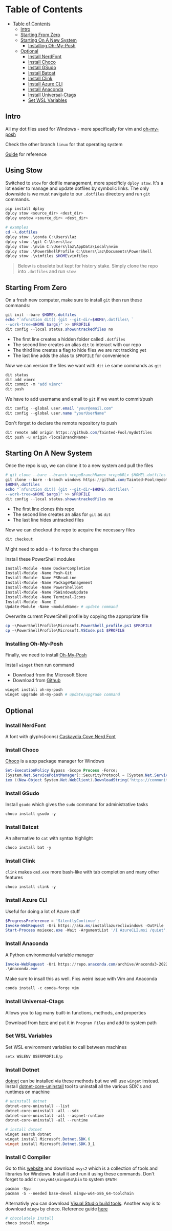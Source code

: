 # Table of Contents

- [Table of Contents](#table-of-contents)
  - [Intro](#intro)
  - [Starting From Zero](#starting-from-zero)
  - [Starting On A New System](#starting-on-a-new-system)
    - [Installing Oh-My-Posh](#installing-oh-my-posh)
  - [Optional](#optional)
    - [Install NerdFont](#install-nerdfont)
    - [Install Choco](#install-choco)
    - [Install GSudo](#install-gsudo)
    - [Install Batcat](#install-batcat)
    - [Install Clink](#install-clink)
    - [Install Azure CLI](#install-azure-cli)
    - [Install Anaconda](#install-anaconda)
    - [Install Universal-Ctags](#install-universal-ctags)
    - [Set WSL Variables](#set-wsl-variables)

## Intro

All my dot files used for Windows - more specifically for vim and [oh-my-posh](#installing-oh-my-posh)

Check the other branch `linux` for that operating system

[Guide](https://www.atlassian.com/git/tutorials/dotfiles) for reference

## Using Stow

Switched to `stow` for dotfile management, more specificly `dploy stow`. It's a lot easier to manage and update dotfiles by symbolic links. The only downside is we must navigate to our `.dotfiles` directory and run `git` commands.

```PowerShell
pip install dploy
dploy stow <source_dir> <dest_dir>
dploy unstow <source_dir> <dest_dir>

# examples
cd ~\.dotfiles
dploy stow .\conda C:\Users\laz
dploy stow .\git C:\Users\laz
dploy stow .\nvim C:\Users\laz\AppData\Local\nvim
dploy stow .\PowerShellProfile C:\Users\laz\Documents\PowerShell
dploy stow .\vimfiles $HOME\vimfiles
```

> Below is obsolete but kept for history stake. Simply clone the repo into `.dotfiles` and run `stow`

## Starting From Zero

On a fresh new computer, make sure to install `git` then run these commands:

```PowerShell
git init --bare $HOME\.dotfiles
echo "`nfunction dit() {git --git-dir=$HOME\.dotfiles\ `
--work-tree=$HOME $args}" >> $PROFILE
dit config --local status.showuntrackedfiles no
```

- The first line creates a hidden folder called `.dotfiles`
- The second line creates an alias `dit` to interact with our repo
- The third line creates a flag to hide files we are not tracking yet
- The last line adds the alias to `$PROFILE` for convenience

Now we can version the files we want with `dit` i.e same commands as `git`

```PowerShell
dit status
dit add vimrc
dit commit -m "add vimrc"
dit push
```

We have to add username and email to `git` if we want to commit/push

```PowerShell
dit config --global user.email "your@email.com"
dit config --global user.name "yourUserName"
```

Don't forget to declare the remote repository to push

```PowerShell
dit remote add origin https://github.com/Tainted-Fool/mydotfiles
dit push -u origin <localBranchName>
```

## Starting On A New System

Once the repo is up, we can clone it to a new system and pull the files

```PowerShell
# git clone --bare --branch <repoBranchName> <repoURL> $HOME\.dotfiles 
git clone --bare --branch windows https://github.com/Tainted-Fool/mydotfiles `
$HOME\.dotfiles 
echo "`nfunction dit() {git --git-dir=$HOME\.dotfiles\ `
--work-tree=$HOME $args}" >> $PROFILE
dit config --local status.showuntrackedfiles no
```

- The first line clones this repo
- The second line creates an alias for `git` as `dit`
- The last line hides untracked files

Now we can checkout the repo to acquire the necessary files

```PowerShell
dit checkout
```

Might need to add a `-f` to force the changes

Install these PowerShell modules

```PowerShell
Install-Module -Name DockerCompletion
Install-Module -Name Posh-Git
Install-Module -Name PSReadLine
Install-Module -Name PackageManagement
Install-Module -Name PowerShellGet
Install-Module -Name PSWindowsUpdate
Install-Module -Name Terminal-Icons
Install-Module -Name Z
Update-Module -Name <moduleName> # update command
```

Overwrite current PowerShell profile by copying the appropriate file

```PowerShell
cp ~\PowerShellProfile\Microsoft.PowerShell_profile.ps1 $PROFILE
cp ~\PowerShellProfile\Microsoft.VSCode.ps1 $PROFILE
```

### Installing Oh-My-Posh

Finally, we need to install [Oh-My-Posh](https://ohmyposh.dev/)

Install `winget` then run command

- Download from the Microsoft Store
- Download from [Github](https://github.com/microsoft/winget-cli/releases/)

```PowerShell
winget install oh-my-posh
winget upgrade oh-my-posh # update/upgrade command
```

## Optional

### Install NerdFont

A font with glyphs(icons) [Caskaydia Cove Nerd Font](https://www.nerdfonts.com/font-downloads)

### Install Choco

[Choco](https://chocolatey.org/install) is a app package manager for Windows

```PowerShell
Set-ExecutionPolicy Bypass -Scope Process -Force;
[System.Net.ServicePointManager]::SecurityProtocol = [System.Net.ServicePointManager]::SecurityProtocol -bor 3072;
iex ((New-Object System.Net.WebClient).DownloadString('https://community.chocolatey.org/install.ps1'))
```

### Install GSudo

Install `gsudo` which gives the `sudo` command for administrative tasks

```PowerShell
choco install gsudo -y
```

### Install Batcat

An alternative to `cat` with syntax highlight

```PowerShell
choco install bat -y
```

### Install Clink

`clink` makes `cmd.exe` more bash-like with tab completion and many other features

```PowerShell
choco install clink -y
```

### Install Azure CLI

Useful for doing a lot of Azure stuff

```PowerShell
$ProgressPreference = 'SilentlyContinue';
Invoke-WebRequest -Uri https://aka.ms/installazurecliwindows -OutFile .\AzureCLI.msi;
Start-Process msiexec.exe -Wait -ArgumentList '/I AzureCLI.msi /quiet'; rm .\AzureCLI.msi
```

### Install Anaconda

A Python environmental variable manager

```PowerShell
Invoke-WebRequest -Uri https://repo.anaconda.com/archive/Anaconda3-2022.05-Windows-x86_64.exe -OutFile .\Anaconda.exe;
.\Anaconda.exe
```

Make sure to insall this as well. Fixs weird issue with Vim and Anaconda

```PowerShell
conda install -c conda-forge vim
```

### Install Universal-Ctags

Allows you to tag many built-in functions, methods, and properties

Download from [here](https://github.com/universal-ctags/ctags) and put it in `Program Files` and add to system path

### Set WSL Variables

Set WSL environment variables to call between machines

```PowerShell
setx WSLENV USERPROFILE/p
```

### Install Dotnet

[dotnet](https://docs.microsoft.com/en-us/dotnet/core/install/windows) can be installed via these methods but we will use `winget` instead. Install [dotnet-core-uninstall](https://github.com/dotnet/cli-lab/releases) tool to uninstall all the various SDK's and runtimes on machine

```PowerShell
# uninstall dotnet
dotnet-core-uninstall --list
dotnet-core-uninstall -all --sdk
dotnet-core-uninstall -all --aspnet-runtime
dotnet-core-uninstall -all --runtime

# install dotnet
winget search dotnet
winget install Microsoft.Dotnet.SDK.6
winget install Microsoft.Dotnet.SDK.3_1
```

### Install C Compiler

Go to this [website](https://www.msys2.org) and download `msys2` which is a collection of tools and libraries for Windows. Install it and run it using these commands. Don't forget to add `C:\msys64\mingw64\bin` to system `$PATH`

```PowerShell
pacman -Syu
pacman -S --needed base-devel mingw-w64-x86_64-toolchain
```

Alternativly you can download [Visual Studio build tools](https://visualstudio.microsoft.com/downloads/#build-tools-for-visual-studio-2019). Another way is to download `mingw` by choco. Reference guide [here](https://github.com/nvim-treesitter/nvim-treesitter/wiki/Windows-support)

```PowerShell
# chocolately install
choco install mingw
```
